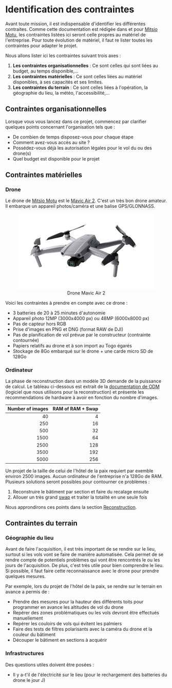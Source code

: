 # Identification des contraintes

Avant toute mission, il est indispensable d'identifier les différentes contraites. Comme cette documentation est rédigée dans et pour [Mitsio Motu](https://www.mitsiomotu.com/), les contraintes listées ici seront celle propres au matériel de l'entreprise. Pour toute évolution de matériel, il faut re lister toutes les contraintes pour adapter le projet.

Nous allons lister ici les contraintes suivant trois axes : 
1. **Les contraintes organisationnelles** : Ce sont celles qui sont liées au budget, au temps disponible,...
2. **Les contraintes matérielles** : Ce sont celles liées au matériel disponibles, à ses capacités et ses limites.
3. **Les contraintes du terrain** : Ce sont celles liées à l'opération, la géographie du lieu, la météo, l'accessibilité,...


## Contraintes organisationnelles

Lorsque vous vous lancez dans ce projet, commencez par clarifier quelques points concernant l'organisation tels que : 
- De combien de temps disposez-vous pour chaque étape
- Comment avez-vous accès au site ?
- Possédez-vous déjà les autorisation légales pour le vol du ou des drone(s)
- Quel budget est disponible pour le projet

## Contraintes matérielles

### Drone

Le drone de [Mitsio Motu](https://www.mitsiomotu.com/) est le [Mavic Air 2](https://www.dji.com/mavic-air-2/specs). C'est un très bon drone amateur. Il embarque un appareil photos/caméra et une balise GPS/GLONNASS.

<figure align="center">
    <img src="../../images/guide/drone_mavic.jpg" | width=500/>
    <figcaption>Drone Mavic Air 2</figcaption>
</figure>

Voici les contraintes à prendre en compte avec ce drone : 
- 3 batteries de 20 à 25 minutes d'autonomie
- Appareil photo 12MP (3000x4000 px) ou 48MP (6000x8000 px)
- Pas de capteur hors RGB
- Prise d'images en PNG et DNG (format RAW de DJI)
- Pas de planification de vol prévue par le constructeur (contrainte contournée)
- Papiers relatifs au drone et à son import au Togo égarés
- Stockage de 8Go embarqué sur le drone + une carde micro SD de 128Go


### Ordinateur

La phase de reconstruction dans un modèle 3D demande de la puissance de calcul. Le tableau ci-dessous est extrait de la [documentation de ODM](https://docs.opendronemap.org/installation/#id4) (logiciel que nous utilisons pour la reconstruction) et présente les recommendations de hardware à avoir en fonction du nombre d'images.

| Number of images | RAM of RAM + Swap |
| ---------------: | ----------------: |
| 40               | 4                 |
| 250              | 16                |
| 500              | 32                |
| 1500             | 64                |
| 2500             | 128               |
| 3500             | 192               |
| 5000             | 256               |

Un projet de la taille de celui de l'hôtel de la paix requiert par exemble environ 2500 images. Aucun ordinateur de l'entreprise n'a 128Go de RAM. Plusieurs solutions seront possibles pour contourner ce problèmes : 
1. Reconstruire le bâtiment par section et faire du recalage ensuite
2. Allouer un très grand [swap](https://fr.wikipedia.org/wiki/Espace_d%27%C3%A9change) et traiter la totalité en une seule fois

Nous approndirons ces points dans la section [Reconstruction](../reconstruction/reconstruction.md).


## Contraintes du terrain

### Géographie du lieu

Avant de faire l'acquisition, il est très important de se rendre sur le lieu, surtout si les vols vont se faire de manière automatisée. Cela permet de se rendre compte de potentiels problèmes qui vont être rencontrés le ou les jours de l'acquisition. De plus, c'est très utile pour bien comprendre le lieu. Si possible, il faut faire cette reconnaissance avec le drone pour prendre quelques mesures.

Par exemple, lors du projet de l'hôtel de la paix, se rendre sur le terrain en avance a permis de : 
- Prendre des mesures pour la hauteur des différents toits pour programmer en avance les altitudes de vol du drone
- Repérer des zones problématiques ou les vols devront être effectués manuellement
- Repérer les couloirs de vols qui évitent les palmiers
- Faire des tests de filtres polarisants avec la caméra du drone et la couleur du bâtiment
- Découper le bâtiment en sections à acquérir


### Infrastructures

Des questions utiles doivent être posées : 

- Il y a-t'il de l'électricité sur le lieu (pour le rechargement des batteries du drone le jour J)
